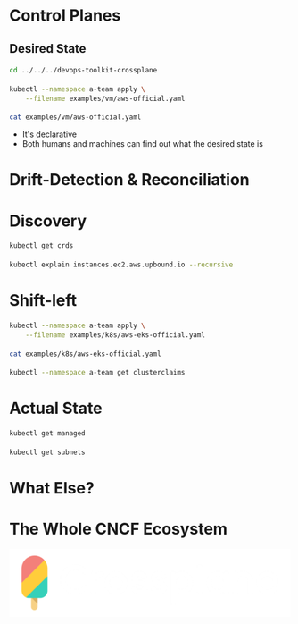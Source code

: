 # Control Planes


## Desired State

```bash
cd ../../../devops-toolkit-crossplane

kubectl --namespace a-team apply \
    --filename examples/vm/aws-official.yaml

cat examples/vm/aws-official.yaml
```

* It's declarative
* Both humans and machines can find out what the desired state is


# Drift-Detection & Reconciliation


# Discovery

```bash
kubectl get crds

kubectl explain instances.ec2.aws.upbound.io --recursive
```


# Shift-left

```bash
kubectl --namespace a-team apply \
    --filename examples/k8s/aws-eks-official.yaml

cat examples/k8s/aws-eks-official.yaml

kubectl --namespace a-team get clusterclaims
```


# Actual State

```bash
kubectl get managed

kubectl get subnets
```


# What Else?


# The Whole CNCF Ecosystem


![](../img/products/crossplane.png)
